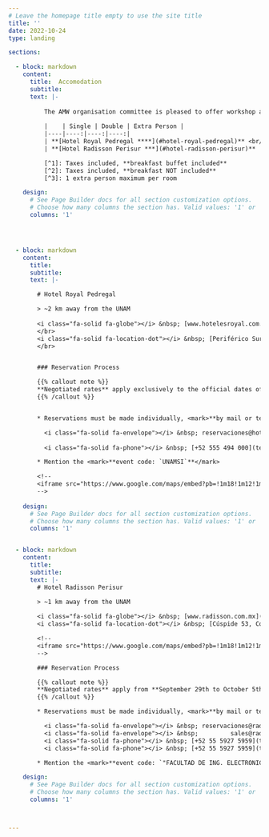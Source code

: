 ```yaml
---
# Leave the homepage title empty to use the site title
title: ''
date: 2022-10-24
type: landing

sections:

  - block: markdown
    content:
      title:  Accomodation
      subtitle: 
      text: |-
          
          The AMW organisation committee is pleased to offer workshop attendees hotel options at negotiated rates. See below for more information about each hotel and the reservation process. 
          
          |    | Single | Double | Extra Person |
          |----|----:|----:|----:|
          | **[Hotel Royal Pedregal ****](#hotel-royal-pedregal)** <br/> | **$ 1,907 MXN** [^1] </br> `~$99 USD`  | **$ 2,265 MXN** [^1] </br> `~$118 USD` </br>  | **$ 341 MXN** [^2] </br> `~$18 USD`
          | **[Hotel Radisson Perisur ***](#hotel-radisson-perisur)** | **$ 1,554 MXN** [^2] </br> `~$81 USD` | **$ 1,554 MXN** [^2] [^3] </br> `~$81 USD` | - 

          [^1]: Taxes included, **breakfast buffet included**
          [^2]: Taxes included, **breakfast NOT included**
          [^3]: 1 extra person maximum per room          

    design:
      # See Page Builder docs for all section customization options.
      # Choose how many columns the section has. Valid values: '1' or '2'.
      columns: '1'    




  - block: markdown
    content:
      title: 
      subtitle: 
      text: |-

        # Hotel Royal Pedregal

        > ~2 km away from the UNAM
        
        <i class="fa-solid fa-globe"></i> &nbsp; [www.hotelesroyal.com.mx](https://www.hotelesroyal.com.mx/en)
        </br>
        <i class="fa-solid fa-location-dot"></i> &nbsp; [Periférico Sur 4363, Col. Jardines en la montaña, Del. Tlalpan, Mexico City](https://maps.app.goo.gl/uQvYdcxHzRZEjdiQ9)
        </br>


        ### Reservation Process

        {{% callout note %}}
        **Negotiated rates** apply exclusively to the official dates of the event (**from October 4th to 6th, 2024**), and also **apply 3 days before and 3 days after the event**.
        {{% /callout %}}


        * Reservations must be made individually, <mark>**by mail or telephone**</mark>: 

          <i class="fa-solid fa-envelope"></i> &nbsp; reservaciones@hotelesroyal.com.mx
          
          <i class="fa-solid fa-phone"></i> &nbsp; [+52 555 494 000](tel:+52555494000) ext. 6153

        * Mention the <mark>**event code: `UNAMSI`**</mark> 

        <!--
        <iframe src="https://www.google.com/maps/embed?pb=!1m18!1m12!1m3!1d12977.000691547943!2d-99.20326916407232!3d19.299089418238633!2m3!1f0!2f0!3f0!3m2!1i1024!2i768!4f13.1!3m3!1m2!1s0x85cdffdb2894cd8d%3A0x4ae3fc4f6f9b2130!2sRoyal%20Pedregal!5e0!3m2!1sen!2sfr!4v1722710019760!5m2!1sen!2sfr" width="600" height="450" style="border:0;" allowfullscreen="" loading="lazy" referrerpolicy="no-referrer-when-downgrade"></iframe>
        -->
        
    design:
      # See Page Builder docs for all section customization options.
      # Choose how many columns the section has. Valid values: '1' or '2'.
      columns: '1'  


  - block: markdown
    content:
      title: 
      subtitle: 
      text: |-
        # Hotel Radisson Perisur
        
        > ~1 km away from the UNAM

        <i class="fa-solid fa-globe"></i> &nbsp; [www.radisson.com.mx](https://www.radisson.com.mx/en)  
        <i class="fa-solid fa-location-dot"></i> &nbsp; [Cúspide 53, Col. Parques del Pedregal, Del. Tlalpan, Mexico City](https://maps.app.goo.gl/sZ27RnRZHnfraPcs8)

        <!--
        <iframe src="https://www.google.com/maps/embed?pb=!1m18!1m12!1m3!1d3765.5457417764205!2d-99.19205798960651!3d19.302110881874285!2m3!1f0!2f0!3f0!3m2!1i1024!2i768!4f13.1!3m3!1m2!1s0x85ce01be42400001%3A0x7771a41175f42dec!2sRadisson%20Paraiso%20Hotel%20Mexico%20City!5e0!3m2!1sen!2sfr!4v1722709194626!5m2!1sen!2sfr" width="600" height="450" style="border:0;" allowfullscreen="" loading="lazy" referrerpolicy="no-referrer-when-downgrade"></iframe>
        -->

        ### Reservation Process

        {{% callout note %}}
        **Negotiated rates** apply from **September 29th to October 5th, 2024**
        {{% /callout %}}

        * Reservations must be made individually, <mark>**by mail or telephone**</mark>: 

          <i class="fa-solid fa-envelope"></i> &nbsp; reservaciones@radisson.com.mx    
          <i class="fa-solid fa-envelope"></i> &nbsp;         sales@radisson.com.mx    
          <i class="fa-solid fa-phone"></i> &nbsp; [+52 55 5927 5959](tel:+525559275959) ext. **1361** (reservaciones)    
          <i class="fa-solid fa-phone"></i> &nbsp; [+52 55 5927 5959](tel:+525559275959) ext. **1370**, **1280** (sales)

        * Mention the <mark>**event code: `"FACULTAD DE ING. ELECTRONICA UNAM"`**</mark>         

    design:
      # See Page Builder docs for all section customization options.
      # Choose how many columns the section has. Valid values: '1' or '2'.
      columns: '1'  



---
```


